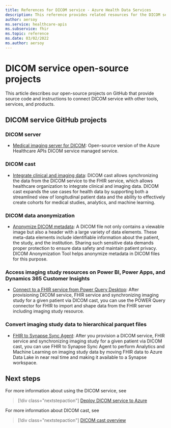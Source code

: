```yaml
---
title: References for DICOM service - Azure Health Data Services
description: This reference provides related resources for the DICOM service.
author: aersoy
ms.service: healthcare-apis
ms.subservice: fhir
ms.topic: reference
ms.date: 03/02/2022
ms.author: aersoy
---
```


# DICOM service open-source projects

This article describes our open-source projects on GitHub that provide source code and instructions to connect DICOM service with other tools, services, and products. 

## DICOM service GitHub projects

### DICOM server

* [Medical imaging server for DICOM](https://github.com/microsoft/dicom-server): Open-source version of the Azure Healthcare APIs DICOM service managed service.

### DICOM cast

* [Integrate clinical and imaging data](https://github.com/microsoft/dicom-server/blob/main/docs/concepts/dicom-cast.md): DICOM cast allows synchronizing the data from the DICOM service to the FHIR service, which allows healthcare organization to integrate clinical and imaging data. DICOM cast expands the use cases for health data by supporting both a streamlined view of longitudinal patient data and the ability to effectively create cohorts for medical studies, analytics, and machine learning.

### DICOM data anonymization

* [Anonymize DICOM metadata](https://github.com/microsoft/Tools-for-Health-Data-Anonymization/blob/master/docs/DICOM-anonymization.md): A DICOM file not only contains a viewable image but also a header with a large variety of data elements. These meta-data elements include identifiable information about the patient, the study, and the institution. Sharing such sensitive data demands proper protection to ensure data safety and maintain patient privacy. DICOM Anonymization Tool helps anonymize metadata in DICOM files for this purpose.

### Access imaging study resources on Power BI, Power Apps, and Dynamics 365 Customer Insights

* [Connect to a FHIR service from Power Query Desktop](/power-query/connectors/fhir/fhir): After provisioning DICOM service, FHIR service and synchronizing imaging study for a given patient via DICOM cast, you can use the POWER Query connector for FHIR to import and shape data from the FHIR server including imaging study resource.

### Convert imaging study data to hierarchical parquet files

* [FHIR to Synapse Sync Agent](https://github.com/microsoft/FHIR-Analytics-Pipelines/blob/main/FhirToDataLake/docs/Deployment.md): After you provision a DICOM service, FHIR service and synchronizing imaging study for a given patient via DICOM cast, you can use FHIR to Synapse Sync Agent to perform Analytics and Machine Learning on imaging study data by moving FHIR data to Azure Data Lake in near real time and making it available to a Synapse workspace.

## Next steps

For more information about using the DICOM service, see

>[!div class="nextstepaction"]
>[Deploy DICOM service to Azure](deploy-dicom-services-in-azure.md)

For more information about DICOM cast, see

>[!div class="nextstepaction"]
>[DICOM cast overview](dicom-cast-overview.md)